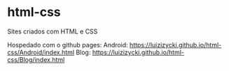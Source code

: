 # html-css
Sites criados com HTML e CSS

Hospedado com o github pages:
Android: https://luizizycki.github.io/html-css/Android/index.html
Blog: https://luizizycki.github.io/html-css/Blog/index.html
